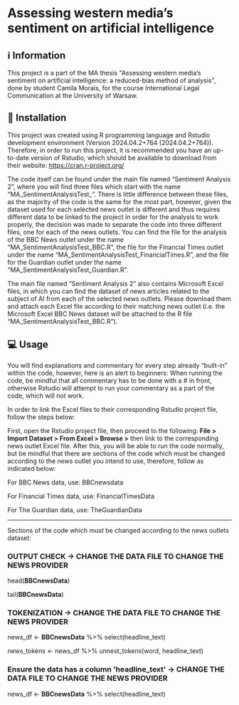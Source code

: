 # Assessing western media’s sentiment on artificial intelligence

## ℹ️ Information

This project is a part of the MA thesis "Assessing western media’s sentiment on artificial intelligence: a reduced-bias method of analysis", done by student Camila Morais, for the course International Legal Communication at the University of Warsaw.


## 📩 Installation

This project was created using R programming language and Rstudio development environment (Version 2024.04.2+764 (2024.04.2+764)). Therefore, in order to run this project, it is recommended you have an up-to-date version of Rstudio, which should be available to download from their website: https://cran.r-project.org/

The code itself can be found under the main file named “Sentiment Analysis 2”, where you will find three files which start with the name “MA_SentimentAnalysisTest_”. There is little difference between these files, as the majority of the code is the same for the most part, however, given the dataset used for each selected news outlet is different and thus requires different data to be linked to the project in order for the analysis to work properly, the decision was made to separate the code into three different files, one for each of the news outlets. You can find the file for the analysis of the BBC News outlet under the name “MA_SentimentAnalysisTest_BBC.R”, the file for the Financial Times outlet under the name “MA_SentimentAnalysisTest_FinancialTimes.R”, and the file for the Guardian outlet under the name “MA_SentimentAnalysisTest_Guardian.R”. 

The main file named “Sentiment Analysis 2” also contains Microsoft Excel files, in which you can find the dataset of news articles related to the subject of AI from each of the selected news outlets. Please download them and attach each Excel file according to their matching news outlet (i.e. the Microsoft Excel BBC News dataset will be attached to the R file “MA_SentimentAnalysisTest_BBC.R”).


## 💻 Usage 

You will find explanations and commentary for every step already “built-in” within the code, however, here is an alert to beginners:  When running the code, be mindful that all commentary has to be done with a # in front, otherwise Rstudio will attempt to run your commentary as a part of the code, which will not work. 

In order to link the Excel files to their corresponding Rstudio project file, follow the steps below: 

First, open the Rstudio project file, then proceed to the following: **File > Import Dataset > From Excel > Browse >** then link to the corresponding news outlet Excel file. After this, you will be able to run the code normally, but be mindful that there are sections of the code which must be changed according to the news outlet you intend to use, therefore, follow as indicated below: 

For BBC News data, use: BBCnewsdata 

For Financial Times data, use: FinancialTimesData 

For The Guardian data, use: TheGuardianData 

----------
Sections of the code which must be changed according to the news outlets dataset:

### OUTPUT CHECK -> CHANGE THE DATA FILE TO CHANGE THE NEWS PROVIDER 
head(**BBCnewsData**)

tail(**BBCnewsData**)


### TOKENIZATION -> CHANGE THE DATA FILE TO CHANGE THE NEWS PROVIDER
news_df <- **BBCnewsData** %>% select(headline_text)

news_tokens <- news_df %>% unnest_tokens(word, headline_text)


### Ensure the data has a column 'headline_text' -> CHANGE THE DATA FILE TO CHANGE THE NEWS PROVIDER
news_df <- **BBCnewsData** %>% select(headline_text)

